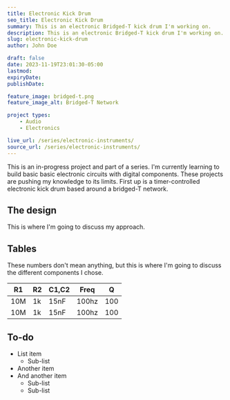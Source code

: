 ```yaml
---
title: Electronic Kick Drum
seo_title: Electronic Kick Drum
summary: This is an electronic Bridged-T kick drum I'm working on.
description: This is an electronic Bridged-T kick drum I'm working on.
slug: electronic-kick-drum
author: John Doe

draft: false
date: 2023-11-19T23:01:30-05:00
lastmod: 
expiryDate: 
publishDate: 

feature_image: bridged-t.png
feature_image_alt: Bridged-T Network

project types: 
    - Audio
    - Electronics

live_url: /series/electronic-instruments/
source_url: /series/electronic-instruments/
---
```


This is an in-progress project and part of a series. I'm currently learning to build basic basic electronic circuits with digital components. These projects are pushing my knowledge to its limits. First up is a timer-controlled electronic kick drum based around a bridged-T network.

## The design

This is where I'm going to discuss my approach.

## Tables

These numbers don't mean anything, but this is where I'm going to discuss the different components I chose.

   R1 | R2 | C1,C2 | Freq | Q
--------|--------|------|------|------|
    10M | 1k     |  15nF | 100hz | 100 |
    10M | 1k     |  15nF | 100hz | 100 |


## To-do

* List item
  * Sub-list
* Another item
* And another item
  * Sub-list
  * Sub-list
